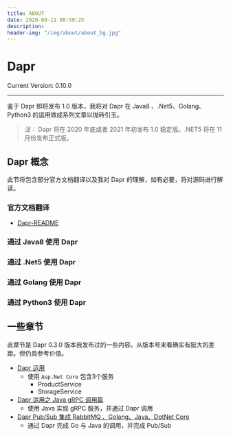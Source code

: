 ```yaml
---
title: ABOUT
date: 2020-09-11 08:59:25
description: 
header-img: "/img/about/about_bg.jpg"
---
```


# Dapr

Current Version: 0.10.0

---
鉴于 Dapr 即将发布 1.0 版本，我将对 Dapr 在 Java8 、.Net5、Golang、Python3 的运用做成系列文章以抛砖引玉。

> *注：* Dapr 将在 2020 年底或者 2021 年初发布 1.0 稳定版。.NET5 将在 11 月份发布正式版。

## Dapr 概念

此节将包含部分官方文档翻译以及我对 Dapr 的理解，如有必要，将对源码进行解读。

### 官方文档翻译

- [Dapr-README](dapr/介绍.md)

### 通过 Java8 使用 Dapr

### 通过 .Net5 使用 Dapr

### 通过 Golang 使用 Dapr

### 通过 Python3 使用 Dapr

## 一些章节

此章节是 Dapr 0.3.0 版本我发布过的一些内容。从版本号来看确实有挺大的差距。但仍具参考价值。

- [Dapr 运用](https://www.cnblogs.com/Zhang-Xiang/p/12035354.html)
  - 使用 `Asp.Net Core` 包含3个服务
    - ProductService
    - StorageService
- [Dapr 运用之 Java gRPC 调用篇](https://www.cnblogs.com/Zhang-Xiang/p/12058097.html)
  - 使用 Java 实现 gRPC 服务，并通过 Dapr 调用
- [Dapr Pub/Sub 集成 RabbitMQ 、Golang、Java、DotNet Core](https://www.cnblogs.com/Zhang-Xiang/p/12106577.html)
  - 通过 Dapr 完成 Go 与 Java 的调用，并完成 Pub/Sub
